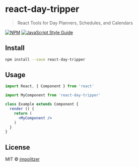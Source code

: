 # react-day-tripper

> React Tools for Day Planners, Schedules, and Calendars

[![NPM](https://img.shields.io/npm/v/react-day-tripper.svg)](https://www.npmjs.com/package/react-day-tripper) [![JavaScript Style Guide](https://img.shields.io/badge/code_style-standard-brightgreen.svg)](https://standardjs.com)

## Install

```bash
npm install --save react-day-tripper
```

## Usage

```jsx
import React, { Component } from 'react'

import MyComponent from 'react-day-tripper'

class Example extends Component {
  render () {
    return (
      <MyComponent />
    )
  }
}
```

## License

MIT © [jmpolitzer](https://github.com/jmpolitzer)
